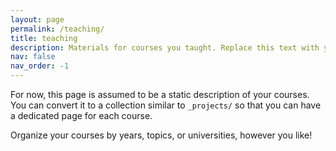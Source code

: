 ```yaml
---
layout: page
permalink: /teaching/
title: teaching
description: Materials for courses you taught. Replace this text with your description.
nav: false
nav_order: -1
---
```


For now, this page is assumed to be a static description of your courses. You can convert it to a collection similar to `_projects/` so that you can have a dedicated page for each course.

Organize your courses by years, topics, or universities, however you like!

